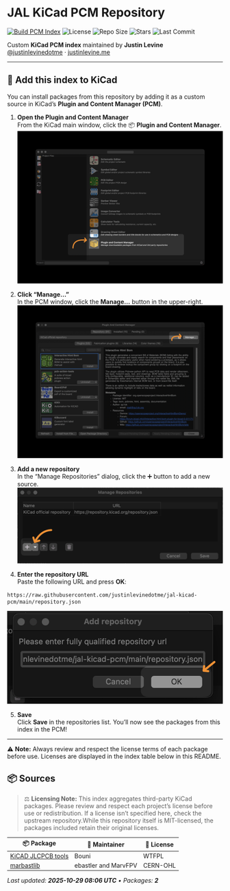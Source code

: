 # JAL KiCad PCM Repository

[![Build PCM Index](https://github.com/justinlevinedotme/jal-kicad-pcm/actions/workflows/build-pcm.yml/badge.svg)](https://github.com/justinlevinedotme/jal-kicad-pcm/actions/workflows/build-pcm.yml)
![License](https://img.shields.io/github/license/justinlevinedotme/jal-kicad-pcm?color=blue)
![Repo Size](https://img.shields.io/github/repo-size/justinlevinedotme/jal-kicad-pcm)
![Stars](https://img.shields.io/github/stars/justinlevinedotme/jal-kicad-pcm?style=social)
![Last Commit](https://img.shields.io/github/last-commit/justinlevinedotme/jal-kicad-pcm?color=green)

Custom **KiCad PCM index** maintained by **Justin Levine**  
[@justinlevinedotme](https://github.com/justinlevinedotme) · [justinlevine.me](https://www.justinlevine.me)

---

## 🚀 Add this index to KiCad

You can install packages from this repository by adding it as a custom source in KiCad’s **Plugin and Content Manager (PCM)**.

1. **Open the Plugin and Content Manager**  
   From the KiCad main window, click the 📦 **Plugin and Content Manager**.  
   ![Step 1](docs/1.png)

2. **Click “Manage…”**  
   In the PCM window, click the **Manage…** button in the upper-right.  
   ![Step 2](docs/2.png)

3. **Add a new repository**  
   In the “Manage Repositories” dialog, click the ➕ button to add a new source.  
   ![Step 3](docs/3.png)

4. **Enter the repository URL**  
   Paste the following URL and press **OK**:

```text
https://raw.githubusercontent.com/justinlevinedotme/jal-kicad-pcm/main/repository.json
```

![Step 4](docs/4.png)

5. **Save**  
   Click **Save** in the repositories list. You’ll now see the packages from this index in the PCM!

---

⚠️ **Note:** Always review and respect the license terms of each package before use. Licenses are displayed in the index table below in this README.

## 📦 Sources

<!-- AUTO-INDEX:START -->

> ⚖️ **Licensing Note:** This index aggregates third-party KiCad packages. Please review and respect each project’s license before use or redistribution. If a license isn’t specified here, check the upstream repository.While this repository itself is MIT-licensed, the packages included retain their original licenses.

| 📦 Package | 👤 Maintainer | 🧾 License |
|---|---|---|
| [KiCAD JLCPCB tools](https://github.com/bouni/kicad-jlcpcb-tools) | Bouni | WTFPL |
| [marbastlib](https://github.com/ebastler/marbastlib) | ebastler and MarvFPV | CERN-OHL |

_Last updated: **2025-10-29 08:06 UTC** • Packages: **2**_
<!-- AUTO-INDEX:END -->
